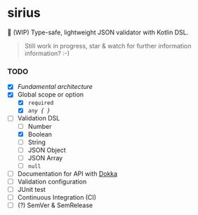 # sirius

:construction: (WIP) Type-safe, lightweight JSON validator with Kotlin DSL.

> Still work in progress, star & watch for further information information? :-)

### TODO

 - [X] *Fundamental architecture*
 - [X] Global scope or option
   - [X] `required`
   - [X] *`any { }`*
 - [ ] Validation DSL
   - [ ] Number
   - [X] Boolean
   - [ ] String
   - [ ] JSON Object
   - [ ] JSON Array
   - [ ] `null`
 - [ ] Documentation for API with [Dokka](https://github.com/Kotlin/dokka)
 - [ ] Validation configuration
 - [ ] JUnit test
 - [ ] Continuous Integration (CI)
 - [ ] (?) SemVer & SemRelease